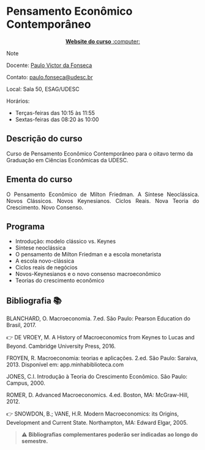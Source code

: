 # Pensamento Econômico Contemporâneo

<p align="center"><a href="https://pvfonseca.github.io/teaching/pec/"><b> Website do curso</b> :computer:</a></p>

> [!NOTE]
> Docente: <a href="https://pvfonseca.github.io"> Paulo Victor da Fonseca </a>
>
> Contato: <a href="mailto:paulo.fonseca@udesc.br"> paulo.fonseca@udesc.br</a>
>
> Local: Sala 50, ESAG/UDESC
>
> Horários:
>
> * Terças-feiras das 10:15 às 11:55
> * Sextas-feiras das 08:20 às 10:00
> 
## Descrição do curso
Curso de Pensamento Econômico Contemporâneo para o oitavo termo da Graduação em Ciências Econômicas da UDESC.

## Ementa do curso
<p align="justify">O Pensamento Econômico de Milton Friedman. A Síntese Neoclássica. Novos Clássicos. Novos Keynesianos. Ciclos Reais. Nova Teoria do Crescimento. Novo Consenso.</p>

## Programa
* Introdução: modelo clássico vs. Keynes
* Síntese neoclássica
* O pensamento de Milton Friedman e a escola monetarista
* A escola novo-clássica
* Ciclos reais de negócios
* Novos-Keynesianos e o novo consenso macroeconômico
* Teorias do crescimento econômico

## Bibliografia :books:
BLANCHARD, O. Macroeconomia. 7.ed. São Paulo: Pearson Education do Brasil, 2017.

👉 DE VROEY, M. A History of Macroeconomics from Keynes to Lucas and Beyond. Cambridge University Press, 2016.

FROYEN, R. Macroeconomia: teorias e aplicações. 2.ed. São Paulo: Saraiva, 2013. Disponível em: app.minhabiblioteca.com

JONES, C.I. Introdução à Teoria do Crescimento Econômico. São Paulo: Campus, 2000.

ROMER, D. Advanced Macroeconomics. 4.ed. Boston, MA: McGraw-Hill, 2012.

👉 SNOWDON, B.; VANE, H.R. Modern Macroeconomics: its Origins, Development and Current State. Northampton, MA: Edward Elgar, 2005.

> :warning: **Bibliografias complementares poderão ser indicadas ao longo do semestre.**